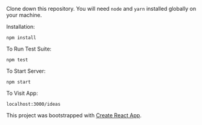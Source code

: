 
Clone down this repository. You will need `node` and `yarn` installed globally on your machine.  

Installation:

`npm install`  

To Run Test Suite:  

`npm test`  

To Start Server:

`npm start`  

To Visit App:

`localhost:3000/ideas`  

This project was bootstrapped with [Create React App](https://github.com/facebook/create-react-app).


